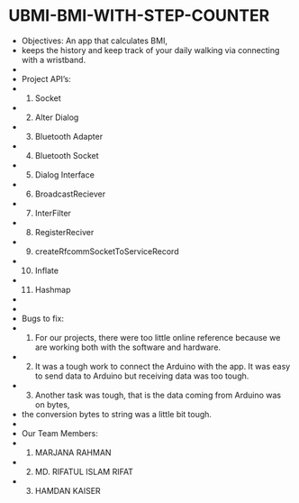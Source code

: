 # UBMI-BMI-WITH-STEP-COUNTER
 * Objectives: An app that calculates BMI,
 * keeps the history and keep track of your daily walking via connecting with a wristband.
 *
 * Project API’s:
 * 1.	Socket
 * 2.	Alter Dialog
 * 3.	Bluetooth Adapter
 * 4.	Bluetooth Socket
 * 5.	Dialog Interface
 * 6.	BroadcastReciever
 * 7.	InterFilter
 * 8.	RegisterReciver
 * 9.	createRfcommSocketToServiceRecord
 * 10.	Inflate
 * 11.	Hashmap
 *
 *
 * Bugs to fix:
 * 1.	For our projects, there were too little online reference because we are working both with the software and hardware.
 * 2.	It was a tough work to connect the Arduino with the app. It was easy to send data to Arduino but receiving data was too tough.
 * 3.	Another task was tough, that is the data coming from Arduino was on bytes,
 * the conversion bytes to string was a little bit tough.
 *
 * Our Team Members:
 * 1. MARJANA RAHMAN
 * 2. MD. RIFATUL ISLAM RIFAT
 * 3. HAMDAN KAISER
